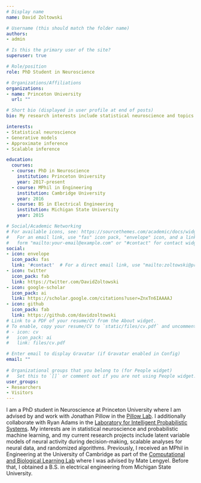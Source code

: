 ```yaml
---
# Display name
name: David Zoltowski

# Username (this should match the folder name)
authors:
- admin

# Is this the primary user of the site?
superuser: true

# Role/position
role: PhD Student in Neuroscience

# Organizations/Affiliations
organizations:
- name: Princeton University
  url: ""

# Short bio (displayed in user profile at end of posts)
bio: My research interests include statistical neuroscience and topics in Bayesian machine learning. 

interests:
- Statistical neuroscience
- Generative models
- Approximate inference
- Scalable inference

education:
  courses:
  - course: PhD in Neuroscience
    institution: Princeton University
    year: 2017-present
  - course: MPhil in Engineering
    institution: Cambridge University
    year: 2016
  - course: BS in Electrical Engineering
    institution: Michigan State University
    year: 2015

# Social/Academic Networking
# For available icons, see: https://sourcethemes.com/academic/docs/widgets/#icons
#   For an email link, use "fas" icon pack, "envelope" icon, and a link in the
#   form "mailto:your-email@example.com" or "#contact" for contact widget.
social:
- icon: envelope
  icon_pack: fas
  link: '#contact'  # For a direct email link, use "mailto:zoltowski@princeton.edu".
- icon: twitter
  icon_pack: fab
  link: https://twitter.com/DavidZoltowski
- icon: google-scholar
  icon_pack: ai
  link: https://scholar.google.com/citations?user=ZnxTn6IAAAAJ
- icon: github
  icon_pack: fab
  link: https://github.com/davidzoltowski
# Link to a PDF of your resume/CV from the About widget.
# To enable, copy your resume/CV to `static/files/cv.pdf` and uncomment the lines below.  
# - icon: cv
#   icon_pack: ai
#   link: files/cv.pdf

# Enter email to display Gravatar (if Gravatar enabled in Config)
email: ""
  
# Organizational groups that you belong to (for People widget)
#   Set this to `[]` or comment out if you are not using People widget.  
user_groups:
- Researchers
- Visitors
---
```


I am a PhD student in Neuroscience at Princeton University where I am advised by and work with Jonathan Pillow in the [Pillow Lab](https://pillowlab.princeton.edu/). I additionally collaborate with Ryan Adams in the [Laboratory for Intelligent Probabilistic Systems](http://lips.cs.princeton.edu/). My interests are in statistical neuroscience and probabilistic machine learning, and my current research projects include latent variable models of neural activity during decision-making, scalable analyses for neural data, and randomized algorithms. Previously, I received an MPhil in Engineering at the University of Cambridge as part of the [Computational and Biological Learning Lab](http://learning.eng.cam.ac.uk/Public/) where I was advised by Mate Lengyel. Before that, I obtained a B.S. in electrical engineering from Michigan State University.
